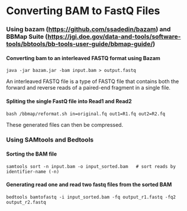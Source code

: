 # Converting BAM to FastQ Files

### Using bazam (https://github.com/ssadedin/bazam) and BBMap Suite (https://jgi.doe.gov/data-and-tools/software-tools/bbtools/bb-tools-user-guide/bbmap-guide/)

#### Converting bam to an interleaved FASTQ format using Bazam
```
java -jar bazam.jar -bam input.bam > output.fastq
```
An interleaved FASTQ file is a type of FASTQ file that contains both the forward and reverse reads of a paired-end fragment in a single file.

#### Spliting the single FastQ file into Read1 and Read2

```
bash /bbmap/reformat.sh in=original.fq out1=R1.fq out2=R2.fq
```

These generated files can then be compressed.

### Using SAMtools and Bedtools

#### Sorting the BAM file

```
samtools sort -n input.bam -o input_sorted.bam   # sort reads by identifier-name (-n)
```

#### Generating read one and read two fastq files from the sorted BAM

```
bedtools bamtofastq -i input_sorted.bam -fq output_r1.fastq -fq2 output_r2.fastq
```
